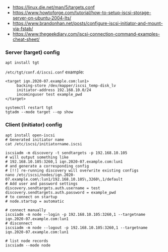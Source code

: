 * https://linux.die.net/man/5/targets.conf
* https://www.howtoforge.com/tutorial/how-to-setup-iscsi-storage-server-on-ubuntu-2004-lts/
* https://www.brandonhan.net/posts/configure-iscsi-initiator-and-mount-via-fstab/
* https://www.thegeekdiary.com/iscsi-connection-command-examples-cheat-sheet/

### Server (target) config
```shell
apt install tgt
```

`/etc/tgt/conf.d/iscsi.conf` example:
```
<target iqn.2020-07.example.com:lun1>
     backing-store /dev/mapper/iscsi_temp-disk_lv
     initiator-address 192.168.10.0/24
     incominguser test example_pwd
</target>
```

```shell
systemctl restart tgt
tgtadm --mode target --op show
```

### Client (initiator) config

```shell
apt install open-iscsi
# Generated initiator name
cat /etc/iscsi/initiatorname.iscsi

iscsiadm -m discovery -t sendtargets -p 192.168.10.105
# will output something like
# 192.168.10.105:3260,1 iqn.2020-07.example.com:lun1
# and generate a corresponding config
# [!!] re-running discovery will overwrite existing configs
nano /etc/iscsi/nodes/iqn.2020-07.example.com\:lun1/192.168.10.105\,3260\,1/default
# Add user and password settings
discovery.sendtargets.auth.username = test
discovery.sendtargets.auth.password = example_pwd
# to connect on startup
# node.startup = automatic

# connect manually
iscsiadm -m node --login -p 192.168.10.105:3260,1 --targetname iqn.2020-07.example.com:lun1
# disconnect
iscsiadm -m node --logout -p 192.168.10.105:3260,1 --targetname iqn.2020-07.example.com:lun1

# list node records
iscsiadm --mode node
```
